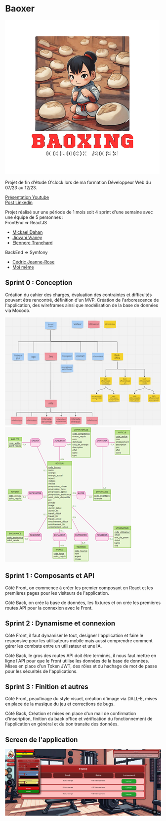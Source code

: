 # Baoxer

![Logo](front/public/asset/Logo.png)

Projet de fin d'étude O'clock lors de ma formation Développeur Web du 07/23 au 12/23.

[Présentation Youtube](https://www.youtube.com/watch?v=ipFrNFLpNy0) <br>
[Post Linkedin](https://www.linkedin.com/posts/florent-bouysse_baoxers-projet-de-fin-de-formation-oclock-activity-7145718881813200896-_Fk_?utm_source=share&utm_medium=member_desktop)

Projet réalisé sur une période de 1 mois soit 4 sprint d'une semaine avec une équipe de 5 personnes :<br>
FrontEnd => ReactJS
- [Mickael Dahan](https://www.linkedin.com/in/mickael-dahan-6008422a6/)
- [Jiovani Vianey](https://www.linkedin.com/in/jiovani-vianey/)
- [Eleonore Tranchard](https://www.linkedin.com/in/eleonore-tranchard-107b6b288/)

BackEnd => Symfony
- [Cédric Jeanne-Rose](https://www.linkedin.com/in/c%C3%A9dric-jeanne-rose-a18497143/)
- [Moi même](https://www.linkedin.com/in/florent-bouysse/)

## Sprint 0 : Conception

Création du cahier des charges, évaluation des contraintes et difficultés pouvant être rencontré, définition d'un MVP. Création de l'arborescence de l'application, des wireframes ainsi que modélisation de la base de données via Mocodo.

![Arborescence](back/public/pictures/arborescence.png)
![Base de données](back/public/pictures/bdd.png)

## Sprint 1 : Composants et API

Côté Front, on commence à créer les premier composant en React et les premières pages pour les visiteurs de l'application.

Côté Back, on crée la base de données, les fixtures et on crée les premières routes API pour la connexion avec le Front.

## Sprint 2 : Dynamisme et connexion

Côté Front, il faut dynamiser le tout, designer l'application et faire le responsive pour les utilisateurs mobile mais aussi comprendre comment gérer les combats entre un utilisateur et une IA. 

Côté Back, le gros des routes API doit être terminés, il nous faut mettre en ligne l'API pour que le Front utilise les données de la base de données. Mises en place d'un Token JWT, des rôles et du hachage de mot de passe pour les sécurités de l'applications.

## Sprint 3 : Finition et autres

Côté Front, peaufinage du style visuel, création d'image via DALL-E, mises en place de la musique du jeu et corrections de bugs. 

Côté Back, Création et mises en place d'un mail de confirmation d'inscription, finition du back office et vérification du fonctionnement de l'application en général et du bon transite des données. 

## Screen de l'application

![Entrainement](back/public/pictures/bao1.png)
